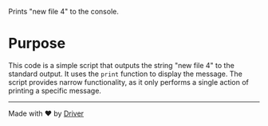 <!--------------------------------------------------------------------------------->
<!-- IMPORTANT: This file is auto-generated by Driver (https://driver.ai). -------->
<!-- Manual edits may be overwritten on future commits. --------------------------->
<!--------------------------------------------------------------------------------->

Prints "new file 4" to the console.

# Purpose
This code is a simple script that outputs the string "new file 4" to the standard output. It uses the `print` function to display the message. The script provides narrow functionality, as it only performs a single action of printing a specific message.

---
Made with ❤️ by [Driver](https://www.driver.ai/)